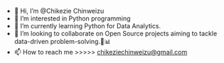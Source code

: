 - 👋 Hi, I’m @Chikezie Chinweizu
- 👀 I’m interested in Python programming
- 🌱 I’m currently learning Python for Data Analytics.
- 💞️ I’m looking to collaborate on Open Source projects aiming to tackle data-driven problem-solving.🐍📊
- 📫 How to reach me >>>>> chikeziechinweizu@gmail.com

<!---
Chikezie-Chinweizu/Chikezie-Chinweizu is a ✨ special ✨ repository because its `README.md` (this file) appears on your GitHub profile.
You can click the Preview link to take a look at your changes.
--->
